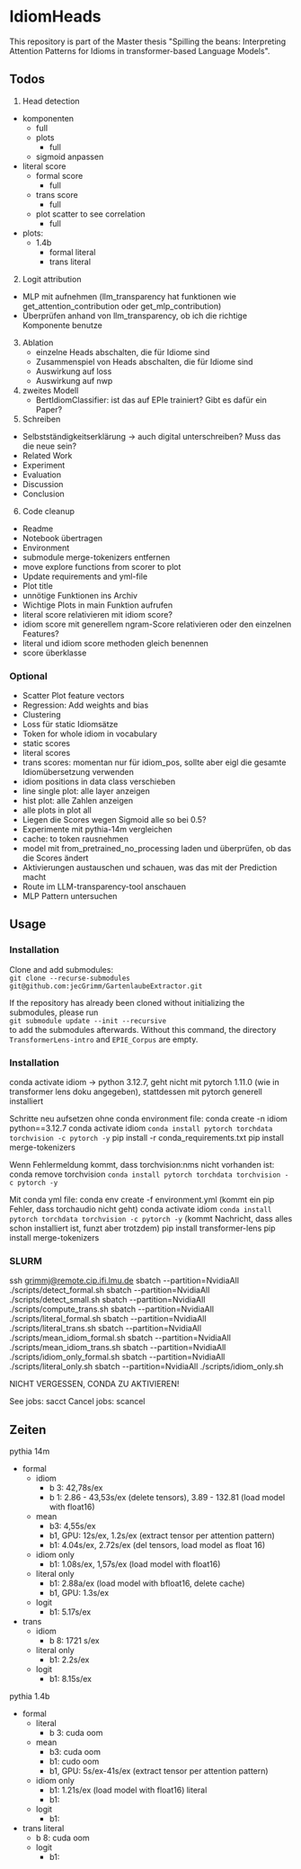 # IdiomHeads
This repository is part of the Master thesis "Spilling the beans: Interpreting Attention Patterns for Idioms in transformer-based Language Models".

## Todos
1. Head detection
- komponenten
    - full
    - plots
        - full
    - sigmoid anpassen
- literal score
    - formal score
        - full
    - trans score
        - full
    - plot scatter to see correlation
        - full
- plots: 
    - 1.4b
        - formal literal
        - trans literal
2. Logit attribution
- MLP mit aufnehmen (llm_transparency hat funktionen wie get_attention_contribution oder get_mlp_contribution)
- Überprüfen anhand von llm_transparency, ob ich die richtige Komponente benutze
3. Ablation
    - einzelne Heads abschalten, die für Idiome sind
    - Zusammenspiel von Heads abschalten, die für Idiome sind
    - Auswirkung auf loss
    - Auswirkung auf nwp
4. zweites Modell
    - BertIdiomClassifier: ist das auf EPIe trainiert? Gibt es dafür ein Paper?
5. Schreiben
- Selbstständigkeitserklärung -> auch digital unterschreiben? Muss das die neue sein?
- Related Work
- Experiment
- Evaluation
- Discussion
- Conclusion
6. Code cleanup
- Readme
- Notebook übertragen
- Environment
- submodule merge-tokenizers entfernen
- move explore functions from scorer to plot 
- Update requirements and yml-file
- Plot title
- unnötige Funktionen ins Archiv
- Wichtige Plots in main Funktion aufrufen
- literal score relativieren mit idiom score?
- idiom score mit generellem ngram-Score relativieren oder den einzelnen Features?
- literal und idiom score methoden gleich benennen
- score überklasse

### Optional
- Scatter Plot feature vectors
- Regression: Add weights and bias
- Clustering
- Loss für static Idiomsätze
- Token for whole idiom in vocabulary
- static scores
- literal scores
- trans scores: momentan nur für idiom_pos, sollte aber eigl die gesamte Idiomübersetzung verwenden
- idiom positions in data class verschieben
- line single plot: alle layer anzeigen
- hist plot: alle Zahlen anzeigen
- alle plots in plot all
- Liegen die Scores wegen Sigmoid alle so bei 0.5?
- Experimente mit pythia-14m vergleichen
- cache: to token rausnehmen
- model mit from_pretrained_no_processing laden und überprüfen, ob das die Scores ändert
- Aktivierungen austauschen und schauen, was das mit der Prediction macht
- Route im LLM-transparency-tool anschauen
- MLP Pattern untersuchen

## Usage
### Installation
Clone and add submodules:<br> 
`git clone --recurse-submodules git@github.com:jecGrimm/GartenlaubeExtractor.git`

If the repository has already been cloned without initializing the submodules, please run <br>
`git submodule update --init --recursive` <br>
to add the submodules afterwards. Without this command, the directory `TransformerLens-intro` and `EPIE_Corpus` are empty.

### Installation
conda activate idiom -> python 3.12.7, geht nicht mit pytorch 1.11.0 (wie in transformer lens doku angegeben), stattdessen mit pytorch generell installiert

Schritte neu aufsetzen ohne conda environment file:
conda create -n idiom python==3.12.7
conda activate idiom
`conda install pytorch torchdata torchvision -c pytorch -y`
pip install -r conda_requirements.txt
pip install merge-tokenizers

Wenn Fehlermeldung kommt, dass torchvision:nms nicht vorhanden ist: 
conda remove torchvision
`conda install pytorch torchdata torchvision -c pytorch -y`

Mit conda yml file: 
conda env create -f environment.yml (kommt ein pip Fehler, dass torchaudio nicht geht)
conda activate idiom
`conda install pytorch torchdata torchvision -c pytorch -y` (kommt Nachricht, dass alles schon installiert ist, funzt aber trotzdem)
pip install transformer-lens
pip install merge-tokenizers

### SLURM
ssh grimmj@remote.cip.ifi.lmu.de
sbatch --partition=NvidiaAll ./scripts/detect_formal.sh
sbatch --partition=NvidiaAll ./scripts/detect_small.sh
sbatch --partition=NvidiaAll ./scripts/compute_trans.sh
sbatch --partition=NvidiaAll ./scripts/literal_formal.sh
sbatch --partition=NvidiaAll ./scripts/literal_trans.sh
sbatch --partition=NvidiaAll ./scripts/mean_idiom_formal.sh
sbatch --partition=NvidiaAll ./scripts/mean_idiom_trans.sh
sbatch --partition=NvidiaAll ./scripts/idiom_only_formal.sh
sbatch --partition=NvidiaAll ./scripts/literal_only.sh
sbatch --partition=NvidiaAll ./scripts/idiom_only.sh

NICHT VERGESSEN, CONDA ZU AKTIVIEREN!

See jobs: sacct
Cancel jobs: scancel <jobnumber>

## Zeiten
pythia 14m 
- formal 
    - idiom 
        - b 3: 42,78s/ex
        - b 1: 2.86 - 43,53s/ex (delete tensors), 3.89 - 132.81 (load model with float16)
    - mean
        - b3: 4,55s/ex
        - b1, GPU: 12s/ex, 1.2s/ex (extract tensor per attention pattern)
        - b1: 4.04s/ex, 2.72s/ex (del tensors, load model as float 16)
    - idiom only
        - b1: 1.08s/ex, 1,57s/ex (load model with float16)
    - literal only
        - b1: 2.88a/ex (load model with bfloat16, delete cache)
        - b1, GPU: 1.3s/ex
    - logit 
        - b1: 5.17s/ex
- trans 
    - idiom
        - b 8: 1721 s/ex
    - literal only
        - b1: 2.2s/ex
    - logit 
        - b1: 8.15s/ex

pythia 1.4b
- formal 
    - literal
        - b 3: cuda oom 
    - mean
        - b3: cuda oom
        - b1: cudo oom
        - b1, GPU: 5s/ex-41s/ex (extract tensor per attention pattern)
    - idiom only
        - b1: 1.21s/ex (load model with float16)
    literal 
        - b1:
    - logit 
        - b1: 
- trans literal
    - b 8: cuda oom
    - logit 
        - b1: 

